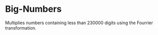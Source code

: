 # Big-Numbers

Multiplies numbers containing less than 230000 digits using the Fourrier transformation.
